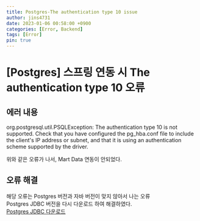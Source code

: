 ```yaml
---
title: Postgres-The authentication type 10 issue
author: jins4731
date: 2023-01-06 00:58:00 +0900
categories: [Error, Backend]
tags: [Error]
pin: true
---
```


# [Postgres] 스프링 연동 시 The authentication type 10 오류

## 에러 내용

org.postgresql.util.PSQLException: The authentication type 10 is not supported. Check that you have configured the pg_hba.conf file to include the client's IP address or subnet, and that it is using an authentication scheme supported by the driver.

위와 같은 오류가 나서, Mart Data 연동이 안되었다.

## 오류 해결

해당 오류는 Postgres 버전과 자바 버전이 맞지 않아서 나는 오류  
Postgres JDBC 버전을 다시 다운로드 하여 해결하였다.  
[Postgres JDBC 다운로드](https://jdbc.postgresql.org/download/)
